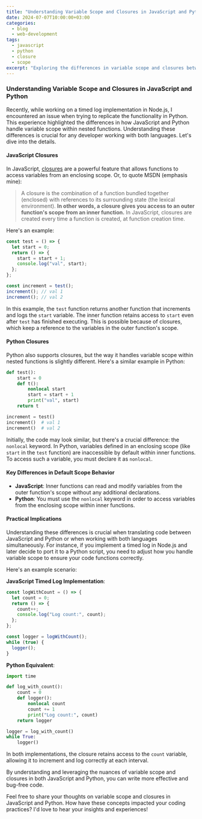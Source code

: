 ```yaml
---
title: "Understanding Variable Scope and Closures in JavaScript and Python"
date: 2024-07-07T10:00:00+03:00
categories:
  - blog
  - web-development
tags:
  - javascript
  - python
  - closure
  - scope
excerpt: "Exploring the differences in variable scope and closures between JavaScript and Python, and how they impact code implementation"
---
```


### Understanding Variable Scope and Closures in JavaScript and Python

Recently, while working on a timed log implementation in Node.js, I encountered an issue when trying to replicate the functionality in Python. This experience highlighted the differences in how JavaScript and Python handle variable scope within nested functions. Understanding these differences is crucial for any developer working with both languages. Let's dive into the details.

#### JavaScript Closures

In JavaScript, [closures][js-closures] are a powerful feature that allows functions to access variables from an enclosing scope. Or, to quote MSDN (emphasis mine):

> A closure is the combination of a function bundled together (enclosed) with references to its surrounding state (the lexical environment). **In other words, a closure gives you access to an outer function's scope from an inner function.** In JavaScript, closures are created every time a function is created, at function creation time.

Here's an example:

```javascript
const test = () => {
  let start = 0;
  return () => {
    start = start + 1;
    console.log("val", start);
  };
};

const increment = test();
increment(); // val 1
increment(); // val 2
```

In this example, the `test` function returns another function that increments and logs the `start` variable. The inner function retains access to `start` even after `test` has finished executing. This is possible because of closures, which keep a reference to the variables in the outer function's scope.

#### Python Closures

Python also supports closures, but the way it handles variable scope within nested functions is slightly different. Here's a similar example in Python:

```python
def test():
    start = 0
    def t():
        nonlocal start
        start = start + 1
        print("val", start)
    return t

increment = test()
increment()  # val 1
increment()  # val 2
```

Initially, the code may look similar, but there's a crucial difference: the `nonlocal` keyword. In Python, variables defined in an enclosing scope (like `start` in the `test` function) are inaccessible by default within inner functions. To access such a variable, you must declare it as `nonlocal`.

#### Key Differences in Default Scope Behavior

- **JavaScript**: Inner functions can read and modify variables from the outer function's scope without any additional declarations.
- **Python**: You must use the `nonlocal` keyword in order to access variables from the enclosing scope within inner functions.

#### Practical Implications

Understanding these differences is crucial when translating code between JavaScript and Python or when working with both languages simultaneously. For instance, if you implement a timed log in Node.js and later decide to port it to a Python script, you need to adjust how you handle variable scope to ensure your code functions correctly.

Here's an example scenario:

**JavaScript Timed Log Implementation**:

```javascript
const logWithCount = () => {
  let count = 0;
  return () => {
    count++;
    console.log("Log count:", count);
  };
};

const logger = logWithCount();
while (true) {
  logger();
}
```

**Python Equivalent**:

```python
import time

def log_with_count():
    count = 0
    def logger():
        nonlocal count
        count += 1
        print("Log count:", count)
    return logger

logger = log_with_count()
while True:
    logger()
```

In both implementations, the closure retains access to the `count` variable, allowing it to increment and log correctly at each interval.

By understanding and leveraging the nuances of variable scope and closures in both JavaScript and Python, you can write more effective and bug-free code.

Feel free to share your thoughts on variable scope and closures in JavaScript and Python. How have these concepts impacted your coding practices? I'd love to hear your insights and experiences!

[js-closures]: https://developer.mozilla.org/en-US/docs/Web/JavaScript/Closures
